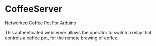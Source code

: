 CoffeeServer
============

Networked Coffee Pot
For Arduino

This authenticated webserver allows the operator to switch a relay that controls a coffee pot, for the remote brewing of coffee.
